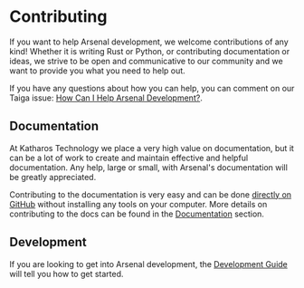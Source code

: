 # Contributing

If you want to help Arsenal development, we welcome contributions of any kind! Whether it is writing Rust or Python, or contributing documentation or ideas, we strive to be open and communicative to our community and we want to provide you what you need to help out.

If you have any questions about how you can help, you can comment on our Taiga issue: [How Can I Help Arsenal Development?](https://tree.taiga.io/project/zicklag-arsenal/issue/57).

## Documentation

At Katharos Technology we place a very high value on documentation, but it can be a lot of work to create and maintain effective and helpful documentation. Any help, large or small, with Arsenal's documentation will be greatly appreciated.

Contributing to the documentation is very easy and can be done [directly on GitHub](./contributing/documentation.md#using-github) without installing any tools on your computer. More details on contributing to the docs can be found in the [Documentation](./contributing/documentation.md) section.

## Development

If you are looking to get into Arsenal development, the [Development Guide](./development-guide.md) will tell you how to get started.
